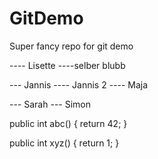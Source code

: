# GitDemo
Super fancy repo for git demo


---- Lisette
----selber blubb



--- Jannis 
---- Jannis 2
---- Maja


--- Sarah
--- Simon



public int abc() {
    return 42;
}

public int xyz() {
    return 1;
}